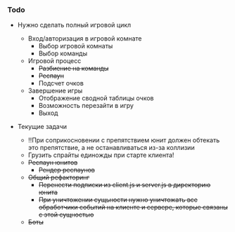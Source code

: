
### Todo

- Нужно сделать полный игровой цикл
    - Вход/авторизация в игровой комнате
        - Выбор игровой комнаты
        - Выбор команды
    - Игровой процесс
        - ~~Разбиение на команды~~
        - ~~Респаун~~
        - Подсчет очков
    - Завершение игры
        - Отображение сводной таблицы очков
        - Возможность перезайти в игру
        - Выход

- Текущие задачи
    - !!При соприкосновении с препятствием юнит должен обтекать это препятствие, а не останавливаться из-за коллизии
    - Грузить спрайты единожды при старте клиента!
    - ~~Респаун юнитов~~
        - ~~Рендер респаунов~~
    - ~~Общий рефакторинг~~
        - ~~Перенести подписки из client.js и server.js в директорию юнита~~
        - ~~При уничтожении сущьности нужно уничтожать все обработчики событий на клиенте и сервере, которые связаны с этой сущностью~~
    - ~~Боты~~

